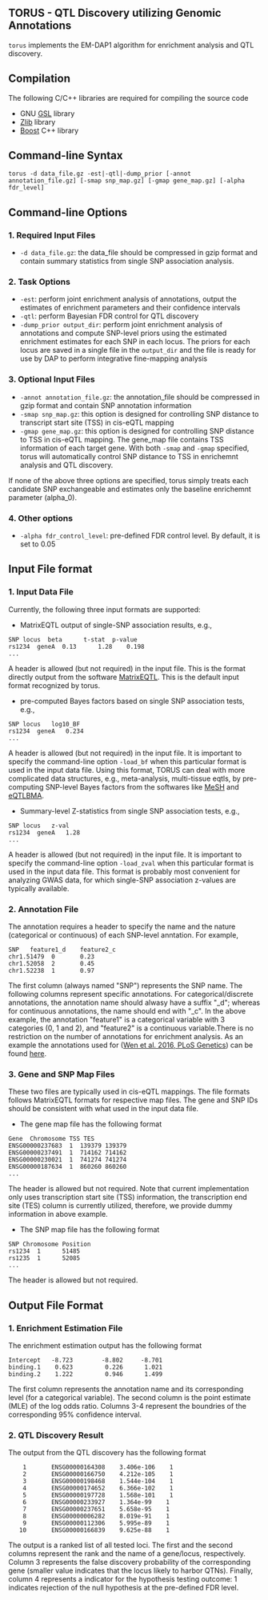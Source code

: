 ## TORUS - QTL Discovery utilizing Genomic Annotations 


``torus`` implements the EM-DAP1 algorithm for enrichment analysis and QTL discovery.


## Compilation

The following C/C++ libraries are required for compiling the source code

* GNU [GSL](http://www.gnu.org/software/gsl/) library
* [Zlib](http://zlib.net/) library
* [Boost](http://www.boost.org/) C++ library


## Command-line Syntax 

``torus -d data_file.gz -est|-qtl|-dump_prior [-annot annotation_file.gz] [-smap snp_map.gz] [-gmap gene_map.gz] [-alpha fdr_level]``  

## Command-line Options

### 1. Required Input Files

* ``-d data_file.gz``: the data_file should be compressed in gzip format and  contain summary statistics from single SNP association analysis. 

### 2. Task Options

* ``-est``: perform joint enrichment analysis of annotations, output the estimates of enrichment parameters and their confidence intervals
* ``-qtl``: perform Bayesian FDR control for QTL discovery
* ``-dump_prior output_dir``: perform joint enrichment analysis of annotations and compute SNP-level priors using the estimated enrichment estimates for each SNP in each locus. The priors for each locus are saved in a single file in the ``output_dir`` and the file is ready for use by DAP to perform integrative fine-mapping analysis


### 3. Optional Input Files

* ``-annot annotation_file.gz``: the annotation_file should be compressed in gzip format and contain SNP annotation information 
* ``-smap snp_map.gz``: this option is designed for controlling SNP distance to transcript start site (TSS) in cis-eQTL mapping
* ``-gmap gene_map.gz``: this option is designed for controlling SNP distance to TSS in cis-eQTL mapping. The gene_map file contains TSS information of each target gene. With both ``-smap`` and ``-gmap`` specified, torus will automatically control SNP distance to TSS in enrichemnt analysis and QTL discovery. 

If none of the above three options are specified, torus simply treats each candidate SNP exchangeable and estimates only the baseline enrichemnt parameter (alpha_0).


### 4. Other options

* ``-alpha fdr_control_level``: pre-defined FDR control level. By default, it is set to 0.05

## Input File format

### 1. Input Data File

Currently, the following three input formats are supported:

* MatrixEQTL output of single-SNP association results, e.g., 
```
SNP	locus  beta	     t-stat	 p-value
rs1234	geneA  0.13	     1.28	 0.198    
...
``` 
A header is allowed (but not required) in the input file. This is the format directly output from the software [MatrixEQTL](http://www.bios.unc.edu/research/genomic_software/Matrix_eQTL/). This is the default input format recognized by torus.


* pre-computed Bayes factors based on single SNP association tests, e.g.,
```
SNP	locus	log10_BF
rs1234	geneA	0.234 
...
``` 
A header is allowed (but not required) in the input file. It is important to specify the command-line option ``-load_bf`` when this particular format is used in the input data file.
Using this  format, TORUS can deal with more complicated data structures, e.g., meta-analysis, multi-tissue eqtls, by pre-computing SNP-level Bayes factors from the softwares like [MeSH](https://github.com/xqwen/mesh) and [eQTLBMA](https://github.com/timflutre/eqtlbma). 



* Summary-level Z-statistics from single SNP association tests, e.g.,
```
SNP	locus	z-val
rs1234	geneA	1.28
...
```
A header is allowed (but not required) in the input file. It is	important to specify the command-line option ``-load_zval`` when this particular format is used in the input data file. This format is probably most convenient for analyzing GWAS data, for which single-SNP association z-values are typically available.


### 2. Annotation File 

The annotation requires a header to specify the name and the nature (categorical or continuous) of each SNP-level anntation. For example,
```
SNP   feature1_d	feature2_c
chr1.51479  0		0.23		
chr1.52058  2		0.45
chr1.52238  1		0.97
```
The first column  (always named "SNP") represents the SNP name. The following columns represent specific annotations. For categorical/discrete annotations, the annotation name should alwasy have a suffix "_d"; whereas for continuous annotations, the name should end with "_c".  In the above example, the annotation "feature1" is a categorical variable with 3 categories (0, 1 and 2), and "feature2" is a continuous variable.There is no restriction on the number of annotations for enrichment analysis. As an example the annotations used for ([Wen et al. 2016, PLoS Genetics](http://www.sciencedirect.com/science/article/pii/S0002929716300957)) can be found [here](http://genome.grid.wayne.edu/centisnps/anno/).

### 3. Gene and SNP Map Files

These two files are typically used in cis-eQTL mappings. The file formats follows MatrixEQTL formats for respective map files. The gene and SNP IDs should be consistent with what used in the input data file.

* The gene map file has the following format 
```
Gene  Chromosome TSS TES
ENSG00000237683  1  139379 139379
ENSG00000237491  1  714162 714162
ENSG00000230021  1  741274 741274
ENSG00000187634  1  860260 860260
...
```
The header is allowed but not required. Note that current implementation only uses transcription start site (TSS) information, the transcription end site (TES) column is currently utilized, therefore, we provide dummy information in above example. 

* The SNP map file has the following format 
```
SNP Chromosome Position
rs1234  1      51485
rs1235  1      52085
...
```
The header is allowed but not required.  



## Output File Format

### 1. Enrichment Estimation File

The enrichment estimation output has the following format

```
Intercept	-8.723	      -8.802	 -8.701	
binding.1	 0.623         0.226      1.021
binding.2	 1.222         0.946      1.499
```
The first column represents the annotation name and its corresponding level (for a categorical variable). The second column is the point estimate (MLE) of the log odds ratio. Columns 3-4 represent the boundries of the corresponding 95% confidence interval.



### 2. QTL Discovery Result

The output from the QTL discovery has the following format
```
    1       ENSG00000164308    3.406e-106    1
    2       ENSG00000166750    4.212e-105    1
    3       ENSG00000198468    1.544e-104    1
    4       ENSG00000174652    6.366e-102    1
    5       ENSG00000197728    1.568e-101    1
    6       ENSG00000233927    1.364e-99    1
    7       ENSG00000237651    5.658e-95    1
    8       ENSG00000006282    8.019e-91    1
    9       ENSG00000112306    5.995e-89    1
   10       ENSG00000166839    9.625e-88    1
```
The output is a ranked list of all tested loci. The first and the second columns represent the rank and the name of a gene/locus, respectively. Column 3 represents the false discovery probability of the corresponding gene (smaller value indicates that the locus likely to harbor QTNs). Finally, column 4 represents a indicator for the hypothesis testing outcome: 1 indicates rejection of the null hypothesis at the pre-defined FDR level.



